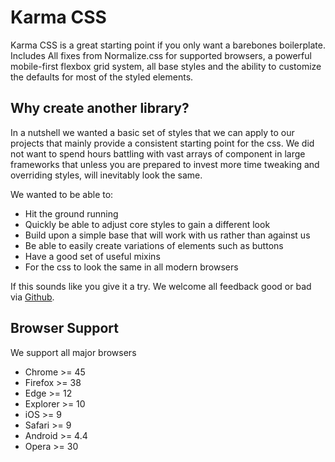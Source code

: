 # Karma CSS

Karma CSS is a great starting point if you only want a barebones boilerplate.
Includes All fixes from Normalize.css for supported browsers, a powerful mobile-first 
flexbox grid system, all base styles and the ability to customize the defaults for 
most of the styled elements.

## Why create another library? 

In a nutshell we wanted a basic set of styles that we can apply to our projects that mainly provide
a consistent starting point for the css. We did not want to spend hours battling with vast arrays
of component in large frameworks that unless you are prepared to invest more time tweaking and overriding
styles, will inevitably look the same.

We wanted to be able to:

* Hit the ground running
* Quickly be able to adjust core styles to gain a different look
* Build upon a simple base that will work with us rather than against us
* Be able to easily create variations of elements such as buttons
* Have a good set of useful mixins
* For the css to look the same in all modern browsers

If this sounds like you give it a try. We welcome all feedback good or bad via 
[Github](https://github.com/AccentDesign/karma-css).

## Browser Support

We support all major browsers

* Chrome >= 45
* Firefox >= 38
* Edge >= 12
* Explorer >= 10
* iOS >= 9
* Safari >= 9
* Android >= 4.4
* Opera >= 30
